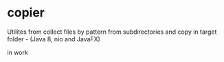 # copier
Utilites from collect files by pattern from subdirectories and copy in target folder - (Java 8, nio and JavaFX)

in work
